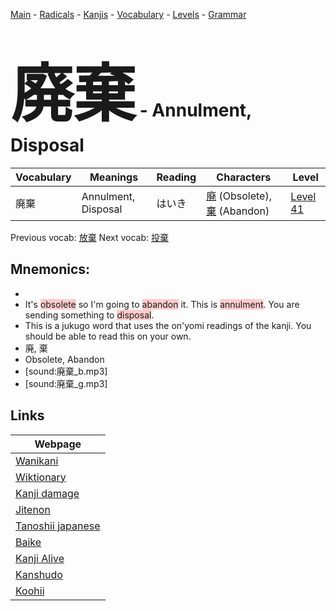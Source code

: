 <style> bigfont {font-size: 100px}</style>
[Main](../README.md) -
[Radicals](../radicals.md) -
[Kanjis](../kanjis.md) -
[Vocabulary](../vocabulary.md) -
[Levels](../levels.md) -
[Grammar](../grammar.md)
# <bigfont> 廃棄</bigfont> - Annulment, Disposal 

| Vocabulary | Meanings | Reading | Characters | Level |
| --- | --- | --- | --- | --- |
| 廃棄 | Annulment, Disposal | はいき |  [廃](../kanjis/廃.md) (Obsolete), [棄](../kanjis/棄.md) (Abandon) | [Level 41](../levels/wk_level41.md) |

Previous vocab: [放棄](放棄.md) Next vocab: [投棄](投棄.md) 

## Mnemonics:

* 
* It's <span style="background-color:#ffcccb"> obsolete</span> so I'm going to <span style="background-color:#ffcccb"> abandon</span> it. This is <span style="background-color:#ffcccb"> annulment</span>. You are sending something to <span style="background-color:#ffcccb"> disposal</span>.
* This is a jukugo word that uses the on'yomi readings of the kanji. You should be able to read this on your own.
* 廃, 棄
* Obsolete, Abandon
* [sound:廃棄_b.mp3]
* [sound:廃棄_g.mp3]


## Links 

| Webpage |
| --- |
| [Wanikani          ](https://www.wanikani.com/kanji/廃棄) |
| [Wiktionary        ](https://en.wiktionary.org/wiki/廃棄) |
| [Kanji damage      ](http://www.kanjidamage.com/kanji/search?utf8=✓&q=廃棄) |
| [Jitenon           ](https://jitenon.com/kanji/廃棄) |
| [Tanoshii japanese ](https://www.tanoshiijapanese.com/dictionary/kanji.cfm?k=廃棄) |
| [Baike             ](https://baike.baidu.com/item/廃棄) |
| [Kanji Alive       ](https://app.kanjialive.com/廃棄) |
| [Kanshudo          ](https://www.kanshudo.com/searchmn?q=廃棄) |
| [Koohii            ](https://kanji.koohii.com/study/kanji/廃棄) |
